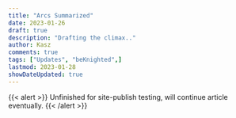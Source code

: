```yaml
---
title: "Arcs Summarized"
date: 2023-01-26
draft: true
description: "Drafting the climax.."
author: Kasz
comments: true
tags: ["Updates", "beKnighted",]
lastmod: 2023-01-28
showDateUpdated: true
---
```

{{< alert >}}
Unfinished for site-publish testing, will continue article eventually.
{{< /alert >}}


